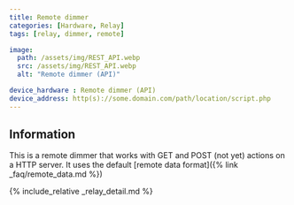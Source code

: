 ```yaml
---
title: Remote dimmer
categories: [Hardware, Relay]
tags: [relay, dimmer, remote]

image:
  path: /assets/img/REST_API.webp
  src: /assets/img/REST_API.webp
  alt: "Remote dimmer (API)"

device_hardware : Remote dimmer (API)
device_address: http(s)://some.domain.com/path/location/script.php
---
```


## Information
This is a remote dimmer that works with GET and POST (not yet) actions on a HTTP server. It uses the default [remote data format]({% link _faq/remote_data.md %})

{% include_relative _relay_detail.md %}